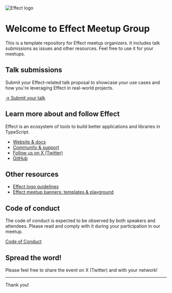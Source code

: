 ![Effect logo](https://github.com/user-attachments/assets/2658df4a-9762-424f-908b-5100a3db0792)

# Welcome to Effect Meetup Group
This is a template repository for Effect meetup organizers. It includes talk submissions as issues and other resources. Feel free to use it for your meetups.

## Talk submissions
Submit your Effect-related talk proposal to showcase your use cases and how you're leveraging Effect in real-world projects.

[→ Submit your talk](../../issues/new?assignees=&labels=&projects=&template=talks.yml) 

## Learn more about and follow Effect
Effect is an ecosystem of tools to build better applications and libraries in TypeScript.

- [Website & docs](https://effect.website/)
- [Community & support](https://discord.gg/effect-ts)
- [Follow us on X (Twitter)](https://twitter.com/EffectTS_)
- [GitHub](https://github.com/Effect-TS)

## Other resources

- [Effect logo guidelines](/Effect%20Logo%20Guidelines.md)
- [Effect meetup banners: templates & playground](https://www.figma.com/design/FnkWp2q2cH7nxlHI3vMkSy/Effect-Meetups?node-id=1-723&t=LRuxFGqfvZCTe4Wq-1)

## Code of conduct
The code of conduct is expected to be observed by both speakers and attendees. Please read and comply with it during your participation in our meetup.

[Code of Conduct](/Code%20of%20Conduct.md)

## Spread the word!
Please feel free to share the event on X (Twitter) and with your network!

***

Thank you!
